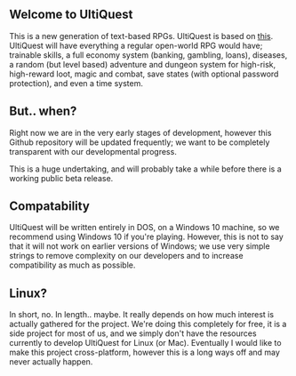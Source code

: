 ## Welcome to UltiQuest

This is a new generation of text-based RPGs. UltiQuest is based on [this](https://finalrealm.weebly.com/).
UltiQuest will have everything a regular open-world RPG would have; trainable skills, a full economy system (banking, gambling, loans), diseases, a random (but level based) adventure and dungeon system for high-risk, high-reward loot, magic and combat, save states (with optional password protection), and even a time system.

## But.. when?

Right now we are in the very early stages of development, however this Github repository will be updated frequently; we want to be completely transparent with our developmental progress. 

This is a huge undertaking, and will probably take a while before there is a working public beta release. 

## Compatability

UltiQuest will be written entirely in DOS, on a Windows 10 machine, so we recommend using Windows 10 if you're playing. However, this is not to say that it will not work on earlier versions of Windows; we use very simple strings to remove complexity on our developers and to increase compatibility as much as possible.

## Linux?

In short, no. In length.. maybe. It really depends on how much interest is actually gathered for the project. We're doing this completely for free, it is a side project for most of us, and we simply don't have the resources currently to develop UltiQuest for Linux (or Mac). Eventually I would like to make this project cross-platform, however this is a long ways off and may never actually happen.
